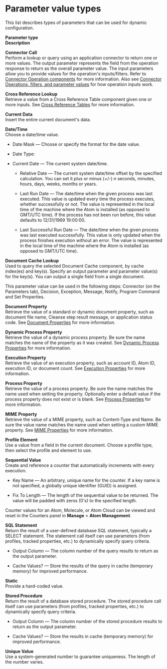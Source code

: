 # Parameter value types

<head>
  <meta name="guidename" content="Integration"/>
  <meta name="context" content="GUID-2eaec44b-9772-4d67-9458-eceb191c1760"/>
</head>


This list describes types of parameters that can be used for dynamic configuration.

**Parameter type**   
**Description**

**Connector Call**   
Perform a lookup or query using an application connector to return one or more values. The output parameter represents the field from the operation response to return as the overall parameter value. The input parameters allow you to provide values for the operation's inputs/filters. Refer to [Connector Operation components](../Process%20building/c-atm-Connector_Operation_components_106fbc54-b0eb-45aa-91df-d2a401b5a952.md) for more information. Also see [Connector Operations, filters, and parameter values](../Process%20building/c-atm-Connector_operations_filters_and_parameter_values_34d5ca37-6a21-43b6-a6f0-b2c165f7fd7f.md) for how operation inputs work.

**Cross Reference Lookup**   
Retrieve a value from a Cross Reference Table component given one or more inputs. See [Cross Reference Tables](../Process%20building/c-atm-Cross_Reference_Table_Components_325eacb1-04ac-48fe-b6b2-9b57e0a14c93.md) for more information.

**Current Data**   
Insert the entire current document's data.

**Date/Time**   
Choose a date/time value.

-   Date Mask — Choose or specify the format for the date value.

-   Date Type:

-   Current Date — The current system date/time.

    -   Relative Date — The current system date/time offset by the specified calculation. You can set it plus or minus \(+/-\) *n* seconds, minutes, hours, days, weeks, months or years.

    -   Last Run Date — The date/time when the given process was last executed. This value is updated every time the process executes, whether successfully or not. The value is represented in the local time of the machine where the Atom is installed \(as opposed to GMT/UTC time\). If the process has not been run before, this value defaults to 12/31/1969 19:00:00.

    -   Last Successful Run Date — The date/time when the given process was last executed successfully. This value is only updated when the process finishes execution without an error. The value is represented in the local time of the machine where the Atom is installed \(as opposed to GMT/UTC time\).


**Document Cache Lookup**   
Used to query the selected Document Cache component, by cache index\(es\) and key\(s\). Specify an output parameter and parameter value\(s\) for the key\(s\). You can output a single field from a single document.

This parameter value can be used in the following steps: Connector \(on the Parameters tab\), Decision, Exception, Message, Notify, Program Command and Set Properties.

**Document Property**   
Retrieve the value of a standard or dynamic document property, such as document file name, Cleanse step result message, or application status code. See [Document Properties](../Process%20building/c-atm-Document_Properties_8d6971ff-fcda-49ff-8c3d-e6a5c716c329.md) for more information.

**Dynamic Process Property**   
Retrieve the value of a dynamic process property. Be sure the name matches the name of the property as it was created. See [Dynamic Process Properties](../Process%20building/r-atm-Dynamic_Process_Properties_3fe48a7a-039a-49b2-866f-60c9532c1ff9.md) for more information.

**Execution Property**   
Retrieve the value of an execution property, such as account ID, Atom ID, execution ID, or document count. See [Execution Properties](../Process%20building/c-atm-Execution_Properties_9c338d2a-092c-4d9b-bedf-2d39651ba9b4.md) for more information.

**Process Property**   
Retrieve the value of a process property. Be sure the name matches the name used when setting the property. Optionally enter a default value if the process property does not exist or is blank. See [Process Properties](../Process%20building/c-atm-Process_properties_9cd71992-5281-4c89-8cd4-89914b87ad26.md) for more information.

**MIME Property**   
Retrieve the value of a MIME property, such as Content-Type and Name. Be sure the value name matches the name used when setting a custom MIME property. See [MIME Properties](../Process%20building/c-atm-MIME_properties_a65497f4-4a14-40ce-9204-fb866081c952.md) for more information.

**Profile Element**   
Use a value from a field in the current document. Choose a profile type, then select the profile and element to use.

**Sequential Value**   
Create and reference a counter that automatically increments with every execution.

-   Key Name — An arbitrary, unique name for the counter. If a key name is not specified, a globally unique identifier \(GUID\) is assigned.

-   Fix To Length — The length of the sequential value to be returned. The value will be padded with zeros \(0's\) to the specified length.


Counter values for an Atom, Molecule, or Atom Cloud can be viewed and reset in the Counters panel in **Manage** \> **Atom Management**.

**SQL Statement**   
Return the result of a user-defined database SQL statement, typically a SELECT statement. The statement call itself can use parameters \(from profiles, tracked properties, etc.\) to dynamically specify query criteria.

-   Output Column — The column number of the query results to return as the output parameter.

-   Cache Values? — Store the results of the query in cache \(temporary memory\) for improved performance.


**Static**   
Provide a hard-coded value.

**Stored Procedure**   
Return the result of a database stored procedure. The stored procedure call itself can use parameters \(from profiles, tracked properties, etc.\) to dynamically specify query criteria.

-   Output Column — The column number of the stored procedure results to return as the output parameter.

-   Cache Values? — Store the results in cache \(temporary memory\) for improved performance.


**Unique Value**   
Use a system-generated number to guarantee uniqueness. The length of the number varies.